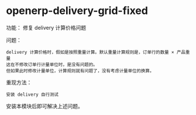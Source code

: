 openerp-delivery-grid-fixed
===========================

功能： 修复 delivery 计算价格问题

问题：

    delivery 计算价格时，假如是按照重量计算。默认重量计算规则是，订单行的数量 × 产品重量
    这在不修改订单行计量单位时，是没有问题的。
    但如果此时修改计量单位，计算规则就有问题了，没有考虑计量单位的换算。

重现方法：

    安装 delivery 自行测试

安装本模块后即可解决上述问题。

